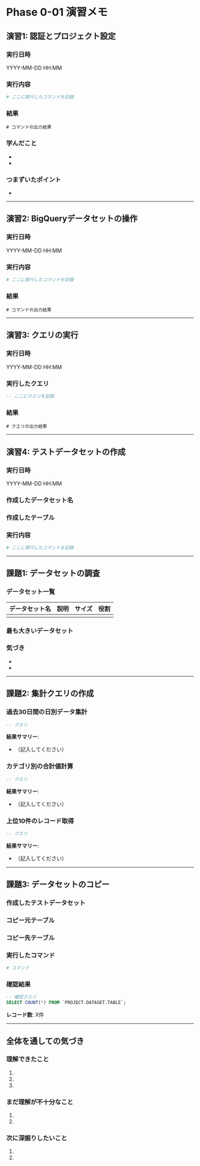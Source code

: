 # Phase 0-01 演習メモ

## 演習1: 認証とプロジェクト設定

### 実行日時

YYYY-MM-DD HH:MM

### 実行内容

```bash
# ここに実行したコマンドを記録
```

### 結果

```
# コマンドの出力結果
```

### 学んだこと

-
-

### つまずいたポイント

-

---

## 演習2: BigQueryデータセットの操作

### 実行日時

YYYY-MM-DD HH:MM

### 実行内容

```bash
# ここに実行したコマンドを記録
```

### 結果

```
# コマンドの出力結果
```

---

## 演習3: クエリの実行

### 実行日時

YYYY-MM-DD HH:MM

### 実行したクエリ

```sql
-- ここにクエリを記録
```

### 結果

```
# クエリの出力結果
```

---

## 演習4: テストデータセットの作成

### 実行日時

YYYY-MM-DD HH:MM

### 作成したデータセット名

### 作成したテーブル

### 実行内容

```bash
# ここに実行したコマンドを記録
```

---

## 課題1: データセットの調査

### データセット一覧

| データセット名 | 説明 | サイズ | 役割 |
|------------|------|--------|------|
|            |      |        |      |

### 最も大きいデータセット

### 気づき

-
-

---

## 課題2: 集計クエリの作成

### 過去30日間の日別データ集計

```sql
-- クエリ
```

**結果サマリー**:

- （記入してください）

### カテゴリ別の合計値計算

```sql
-- クエリ
```

**結果サマリー**:

- （記入してください）

### 上位10件のレコード取得

```sql
-- クエリ
```

**結果サマリー**:

- （記入してください）

---

## 課題3: データセットのコピー

### 作成したテストデータセット

### コピー元テーブル

### コピー先テーブル

### 実行したコマンド

```bash
# コマンド
```

### 確認結果

```sql
-- 確認クエリ
SELECT COUNT(*) FROM `PROJECT.DATASET.TABLE`;
```

**レコード数**: X件

---

## 全体を通しての気づき

### 理解できたこと

1.
2.
3.

### まだ理解が不十分なこと

1.
2.

### 次に深掘りしたいこと

1.
2.
